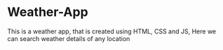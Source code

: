 # Weather-App
This is a weather app, that is created using HTML, CSS and JS, Here we can search weather details of any location

